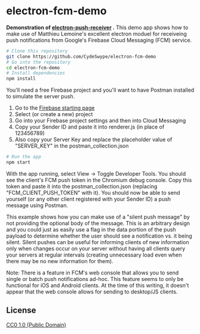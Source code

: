 # electron-fcm-demo

**Demonstration of [electron-push-receiver](https://github.com/MatthieuLemoine/electron-push-receiver) .**
This demo app shows how to make use of Matthieu Lemoine's excellent electron moduel for receiveing push notifications from Google's Firebase Cloud Messaging (FCM) service.

```bash
# Clone this repository
git clone https://github.com/CydeSwype/electron-fcm-demo
# Go into the repository
cd electron-fcm-demo
# Install dependencies
npm install
```

You'll need a free Firebase project and you'll want to have Postman installed to simulate the server push.

1. Go to the [Firebase starting page](https://console.firebase.google.com)
2. Select (or create a new) project
3. Go into your Firebase project settings and then into Cloud Messaging
4. Copy your Sender ID and paste it into renderer.js (in place of 123456789)
5. Also copy your Server Key and replace the placeholder value of "SERVER_KEY" in the postman_collection.json

```bash
# Run the app
npm start
```

With the app running, select View -> Toggle Developer Tools.  You should see the client's FCM push token in the Chromium debug console.  Copy this token and paste it into the postman_collection.json (replacing "FCM_CLIENT_PUSH_TOKEN" with it).  You should now be able to send yourself (or any other client registered with your Sender ID) a push message using Postman.

This example shows how you can make use of a "silent push message" by not providing the optional body of the message.  This is an arbitrary design and you could just as easily use a flag in the data portion of the push payload to determine whether the user should see a notification vs. it being silent.  Silent pushes can be useful for informing clients of new information only when changes occur on your server without having all clients query your servers at regular intervals (creating unnecessary load even when there may be no new information for them).

Note: There is a feature in FCM's web console that allows you to send single or batch push notifications ad-hoc.  This feature seems to only be functional for iOS and Android clients.  At the time of this writing, it doesn't appear that the web console allows for sending to desktop/JS clients.


## License

[CC0 1.0 (Public Domain)](LICENSE.md)
